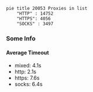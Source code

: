
```mermaid
pie title 20053 Proxies in list
    "HTTP" : 14752
    "HTTPS": 4056
    "SOCKS" : 3497
```

### Some Info
#### Average Timeout

- mixed: 4.1s
- http: 2.1s
- https: 7.6s
- socks: 6.4s